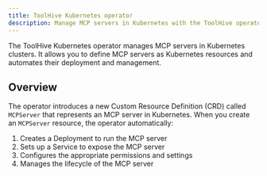 ```yaml
---
title: ToolHive Kubernetes operator
description: Manage MCP servers in Kubernetes with the ToolHive operator
---
```


The ToolHive Kubernetes operator manages MCP servers in Kubernetes clusters. It
allows you to define MCP servers as Kubernetes resources and automates their
deployment and management.

## Overview

The operator introduces a new Custom Resource Definition (CRD) called
`MCPServer` that represents an MCP server in Kubernetes. When you create an
`MCPServer` resource, the operator automatically:

1. Creates a Deployment to run the MCP server
2. Sets up a Service to expose the MCP server
3. Configures the appropriate permissions and settings
4. Manages the lifecycle of the MCP server
